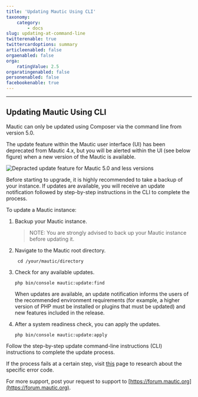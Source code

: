 ```yaml
---
title: 'Updating Mautic Using CLI'
taxonomy:
    category:
        - docs
slug: updating-at-command-line
twitterenable: true
twittercardoptions: summary
articleenabled: false
orgaenabled: false
orga:
    ratingValue: 2.5
orgaratingenabled: false
personenabled: false
facebookenable: true
---
```


---
## Updating Mautic Using CLI
Mautic can only be updated using Composer via the command line from version 5.0. 

The update feature within the Mautic user interface (UI) has been deprecated from Mautic 4.x, but you will be alerted within the UI (see below figure) when a new version of the Mautic is available. 

![Depracted update feature for Mautic 5.0 and less versions ](https://www.mautic.org/sites/default/files/2022-02/update-deprecated.png)

Before starting to upgrade, it is highly recommended to take a backup of your instance. If updates are available, you will receive an update notification followed by step-by-step instructions in the CLI to complete the process.

 To update a Mautic instance: 

1. Backup your Mautic instance.
   >NOTE: You are strongly advised to back up your Mautic instance before updating it.
1. Navigate to the Mautic root directory.

   ```
    cd /your/mautic/directory
    ```

1. Check for any available updates.

   ```
   php bin/console mautic:update:find
   ```
   When updates are available, an update notification informs the users of the recommended environment requirements (for example, a higher version of PHP must be installed or plugins that must be updated) and new features included in the release. 
1. After a system readiness check, you can apply the updates.

   ```
   php bin/console mautic:update:apply
   ```
Follow the step-by-step update command-line instructions (CLI) instructions to complete the update process.
   
If the process fails at a certain step, visit [this](https://docs.mautic.org/en/mautic-3-upgrade/upgrade-steps) page to research about the specific error code.

For more support, post your request to support to [https://forum.mautic.org](https://forum.mautic.org).
   
